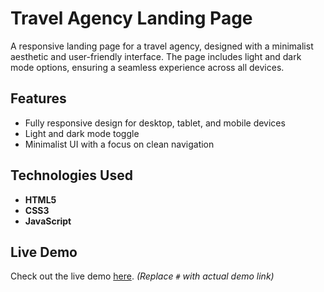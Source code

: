 # Travel Agency Landing Page  

A responsive landing page for a travel agency, designed with a minimalist aesthetic and user-friendly interface. The page includes light and dark mode options, ensuring a seamless experience across all devices.  

## Features  
- Fully responsive design for desktop, tablet, and mobile devices  
- Light and dark mode toggle  
- Minimalist UI with a focus on clean navigation  

## Technologies Used  
- **HTML5**  
- **CSS3**  
- **JavaScript**  

## Live Demo  
Check out the live demo [here](#). *(Replace `#` with actual demo link)*  
